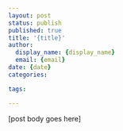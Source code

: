 ```yaml
---
layout: post
status: publish
published: true
title: '{title}'
author:
  display_name: {display_name}
  email: {email}
date: {date}
categories:

tags:

---
```


[post body goes here]
